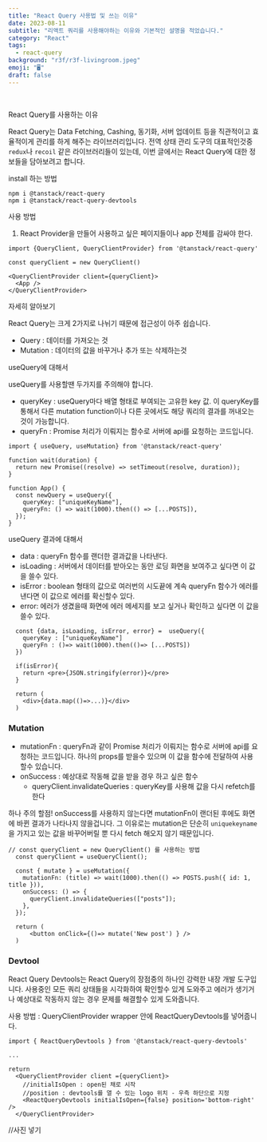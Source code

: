 ```yaml
---
title: "React Query 사용법 및 쓰는 이유"
date: 2023-08-11
subtitle: "리액트 쿼리를 사용해야하는 이유와 기본적인 설명을 적었습니다."
category: "React"
tags:
  - react-query
background: "r3f/r3f-livingroom.jpeg"
emoji: "🖥️"
draft: false
---
```


</br>

React Query를 사용하는 이유

React Query는 Data Fetching, Cashing, 동기화, 서버 업데이트 등을 직관적이고 효율적이게 관리를 하게 해주는 라이브러리입니다. 전역 상태 관리 도구의 대표적인것중 `redux`나 `recoil` 같은 라이브러리들이 있는데, 이번 글에서는 React Query에 대한 정보들을 담아보려고 합니다.

install 하는 방법

```
npm i @tanstack/react-query
npm i @tanstack/react-query-devtools
```

사용 방법

1. React Provider을 만들어 사용하고 싶은 페이지들이나 app 전체를 감싸야 한다.

```
import {QueryClient, QueryClientProvider} from '@tanstack/react-query'

const queryClient = new QueryClient()

<QueryClientProvider client={queryClient}>
  <App />
</QueryClientProvider>
```

자세히 알아보기

React Query는 크게 2가지로 나뉘기 때문에 접근성이 아주 쉽습니다.

- Query : 데이터를 가져오는 것
- Mutation : 데이터의 값을 바꾸거나 추가 또는 삭제하는것

useQuery에 대해서

useQuery를 사용할땐 두가지를 주의해야 합니다.

- queryKey : useQuery마다 배열 형태로 부여되는 고유한 key 값. 이 queryKey를 통해서 다른 mutation function이나 다른 곳에서도 해당 쿼리의 결과를 꺼내오는것이 가능합니다.
- queryFn : Promise 처리가 이뤄지는 함수로 서버에 api를 요청하는 코드입니다.

```
import { useQuery, useMutation} from '@tanstack/react-query'

function wait(duration) {
  return new Promise((resolve) => setTimeout(resolve, duration));
}

function App() {
  const newQuery = useQuery({
    queryKey: ["uniqueKeyName"],
    queryFn: () => wait(1000).then(() => [...POSTS]),
  });
}

```

useQuery 결과에 대해서

- data : queryFn 함수를 랜더한 결과값을 나타낸다.
- isLoading : 서버에서 데이터를 받아오는 동안 로딩 화면을 보여주고 싶다면 이 값을 쓸수 있다.
- isError : boolean 형태의 값으로 여러번의 시도끝에 계속 queryFn 함수가 에러를 낸다면 이 값으로 에러를 확신할수 있다.
- error: 에러가 생겼을때 화면에 에러 메세지를 보고 싶거나 확인하고 싶다면 이 값을 쓸수 있다.

```
  const {data, isLoading, isError, error} =  useQuery({
    queryKey : ["uniqueKeyName"]
    queryFn : ()=> wait(1000).then(()=> [...POSTS])
  })

  if(isError){
    return <pre>{JSON.stringify(error)}</pre>
  }

  return (
    <div>{data.map(()=>...)}</div>
  )

```

### Mutation

- mutationFn : queryFn과 같이 Promise 처리가 이뤄지는 함수로 서버에 api를 요청하는 코드입니다. 하나의 props를 받을수 있으며 이 값을 함수에 전달하여 사용할수 있습니다.
- onSuccess : 예상대로 작동해 값을 받을 경우 하고 싶은 함수
  - queryClient.invalidateQueries : queryKey를 사용해 값을 다시 refetch를 한다

하나 주의 할점!
onSuccess를 사용하지 않는다면 mutationFn이 랜더된 후에도 화면에 바뀐 결과가 나타나지 않을겁니다. 그 이유로는 mutation은 단순히 `uniquekeyname`을 가지고 있는 값을 바꾸어버릴 뿐 다시 fetch 해오지 않기 때문입니다.

```
// const queryClient = new QueryClient() 를 사용하는 방법
  const queryClient = useQueryClient();

  const { mutate } = useMutation({
    mutationFn: (title) => wait(1000).then(() => POSTS.push({ id: 1, title })),
    onSuccess: () => {
      queryClient.invalidateQueries(["posts"]);
    },
  });

  return (
      <button onClick={()=> mutate('New post') } />
  )
```

### Devtool

React Query Devtools는 React Query의 장점중의 하나인 강력한 내장 개발 도구입니다.
사용중인 모든 쿼리 상태들을 시각화하여 확인할수 있게 도와주고 에러가 생기거나 예상대로 작동하지 않는 경우 문제를 해결할수 있게 도와줍니다.

사용 방법 : QueryClientProvider wrapper 안에 ReactQueryDevtools를 넣어줍니다.

```
import { ReactQueryDevtools } from '@tanstack/react-query-devtools'

...

return
  <QueryClientProvider client ={queryClient}>
    //initialIsOpen : open된 채로 시작
    //position : devtools를 열 수 있는 logo 위치 - 우측 하단으로 지정
    <ReactQueryDevtools initialIsOpen={false} position='bottom-right' />
  </QueryClientProvider>
```

//사진 넣기
